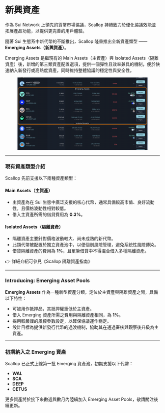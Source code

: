# 新興資產

作為 Sui Network 上領先的貨幣市場協議，Scallop 持續致力於優化協議效能並拓展產品功能，以提供更完善的用戶體驗。

隨著 Sui 生態系中新代幣的不斷推出，Scallop 隆重推出全新資產類型 —— **Emerging Assets（新興資產）**。

Emerging Assets 是繼現有的 Main Assets（主資產）與 Isolated Assets（隔離資產）後，新增的第三類資產配置選項，提供一個彈性且效率兼具的機制，便於快速納入新發行或高熱度資產，同時維持整體協議的穩定性與安全性。

<figure><img src=".gitbook/assets/截圖 2025-04-30 下午2.16.07.png" alt=""><figcaption></figcaption></figure>

***

### 現有資產類型介紹

Scallop 先前支援以下兩種資產類型：

#### Main Assets（主資產）

* 主資產為在 Sui 生態中廣泛支援的核心代幣，通常具備較高市值、良好流動性，且價格波動性相對較低。
* 借入主資產所需的借貸費用為 **0.3%**。

#### Isolated Assets（隔離資產）

* 隔離資產主要針對價格波動較大、尚未成熟的新代幣。
* 此類代幣被配置於獨立資產池中，以便個別風險管理，避免系統性風險傳染。
* 借貸隔離資產的費用為 **1%**，且單筆借貸中不得混合借入多種隔離資產。

👉 詳細介紹可參見《Scallop 隔離資產指南》

***

### Introducing: Emerging Asset Pools

**Emerging Assets** 作為一種新型資產分類，定位於主資產與隔離資產之間，具備以下特性：

* 可被用作抵押品，其抵押權重低於主資產。
* 借入 Emerging 資產所需之費用與隔離資產相同，為 **1%**。
* 採用較嚴謹的風控參數設定，以確保協議運作穩定。
* 設計目標為提供新發行代幣的過渡機制，協助其在通過審核與觀察後升級為主資產。

***

### 初期納入之 Emerging 資產

Scallop 已正式上線第一批 Emerging 資產池，初期支援以下代幣：

* **WAL**
* **SCA**
* **DEEP**
* **CETUS**

更多資產將於接下來數週與數月內陸續加入 Emerging Asset Pools，敬請關注後續更新。
